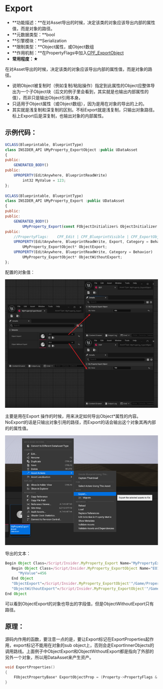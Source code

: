 # Export

- **功能描述：**在对Asset导出的时候，决定该类的对象应该导出内部的属性值，而是对象的路径。
- **元数据类型：**bool
- **引擎模块：**Serialization
- **限制类型：**Object属性，或Object数组
- **作用机制：**在PropertyFlags中加入[CPF_ExportObject](../../../../Flags/EPropertyFlags/CPF_ExportObject.md)
- **常用程度：**★

在对Asset导出的时候，决定该类的对象应该导出内部的属性值，而是对象的路径。

- 说明Object被复制时（例如复制/粘贴操作）指定到此属性的Object应整体导出为一个子Object块（后文的例子里会看到，其实就是也输出内部属性的值），而非只是输出Object引用本身。
- 只适用于Object属性（或Object数组），因为是用在对象的导出的上的。
- 其实就是浅复制和深复制的区别。不标Export就是浅复制，只输出对象路径。标上Export后是深复制，也输出对象的内部属性。

## 示例代码：

```jsx
UCLASS(Blueprintable, BlueprintType)
class INSIDER_API UMyProperty_ExportObject :public UDataAsset
{
public:
	GENERATED_BODY()
public:
	UPROPERTY(EditAnywhere, BlueprintReadWrite)
		int32 MyValue = 123;
};

UCLASS(Blueprintable, BlueprintType)
class INSIDER_API UMyProperty_Export :public UDataAsset
{
public:
public:
	GENERATED_BODY()
		UMyProperty_Export(const FObjectInitializer& ObjectInitializer = FObjectInitializer::Get());
public:
	//PropertyFlags:	CPF_Edit | CPF_BlueprintVisible | CPF_ExportObject | CPF_ZeroConstructor | CPF_NoDestructor | CPF_HasGetValueTypeHash | CPF_NativeAccessSpecifierPublic 
	UPROPERTY(EditAnywhere, BlueprintReadWrite, Export, Category = Behavior)
		UMyProperty_ExportObject* ObjectExport;
	UPROPERTY(EditAnywhere, BlueprintReadWrite, Category = Behavior)
		UMyProperty_ExportObject* ObjectWithoutExport;
};
```

配置的对象值：

![Untitled](Untitled.png)

主要是用在Export 操作的时候，用来决定如何导出Object*属性的内容。NoExport的话是只输出对象引用的路径，而Export的话会输出这个对象其再内部的的属性值。

![Untitled](Untitled%201.png)

导出的文本：

```jsx
Begin Object Class=/Script/Insider.MyProperty_Export Name="MyPropertyExportAsset" ExportPath=/Script/Insider.MyProperty_Export'"/Game/Property/MyPropertyExportAsset.MyPropertyExportAsset"'
   Begin Object Class=/Script/Insider.MyProperty_ExportObject Name="EO1" ExportPath=/Script/Insider.MyProperty_ExportObject'"/Game/Property/EO1.EO1"'
      "MyValue"=456
   End Object
   "ObjectExport"=/Script/Insider.MyProperty_ExportObject'"/Game/Property/EO1.EO1"'
   "ObjectWithoutExport"=/Script/Insider.MyProperty_ExportObject'"/Game/Property/EO2.EO2"'
End Object
```

可以看到ObjectExport的对象也导出的字段值，但是ObjectWithoutExport只有路径。

## 原理：

源码内作用的函数，要注意一点的是，要让Export标记在ExportProperties起作用，export标记不能用在对象的sub object上，否则会走ExportInnerObjects的调用路线。上面例子中ObjectExport和ObjectWithoutExport都是指向了外部的另外一个对象，所以用DataAsset来产生资产。

```cpp
void ExportProperties()
{
	FObjectPropertyBase* ExportObjectProp = (Property->PropertyFlags & CPF_ExportObject) != 0 ? CastField<FObjectPropertyBase>(Property) : NULL;
}
```